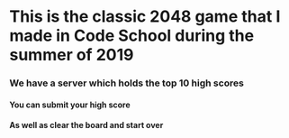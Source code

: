 # This is the classic 2048 game that I made in Code School during the summer of 2019
### We have a server which holds the top 10 high scores
#### You can submit your high score
#### As well as clear the board and start over
